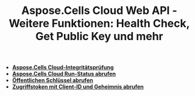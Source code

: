 ﻿---
title: "Aspose.Cells Cloud Web API - Weitere Funktionen: Health Check, Get Public Key und mehr"
linktitle: Weitere Funktionen
ArticleTitle: "Other Features: Health Check, Get Public Key, and Mor"
second_title: Documen
type: docs
url: /de/other-features/
keywords: Aspose.Cells Cloud REST API, Health Check, Public Key Retrieval, Excel 2013, Excel 2016, Excel 2019, Excel 36
description: Dieses Entwicklerhandbuch bietet praktische Szenarien und Tipps zur Nutzung bestimmter Funktionen von Aspose.Cells for .NET, sorgt für ein optimales Erscheinungsbild des Dokuments Excel und ermöglicht verschiedene Anwendungsfälle
weight: 180
kwords: Excel, Aspose.Cells, Cloud API, RESTful API, Tabellenkalkulationsverwaltung, PDF Konvertierung, CSV-Verarbeitung, JSON-Verarbeitung, Markdown-Unterstützung, Entwicklerdokumentation
---
- **[Aspose.Cells Cloud-Integritätsprüfung](https://docs.aspose.cloud/cells/check-cloud-service-health/)**
- **[Aspose.Cells Cloud Run-Status abrufen](https://docs.aspose.cloud/cells/get-aspose-cells-cloud-status/)**
- **[Öffentlichen Schlüssel abrufen](https://docs.aspose.cloud/cells/get-public-key/)**
- **[Zugriffstoken mit Client-ID und Geheimnis abrufen](https://docs.aspose.cloud/cells/post-access-token/)**
